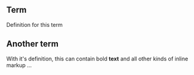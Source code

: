 ## Term
Definition for this term

## Another term
With it's definition, this can contain bold **text**
and all other kinds of inline markup ...

